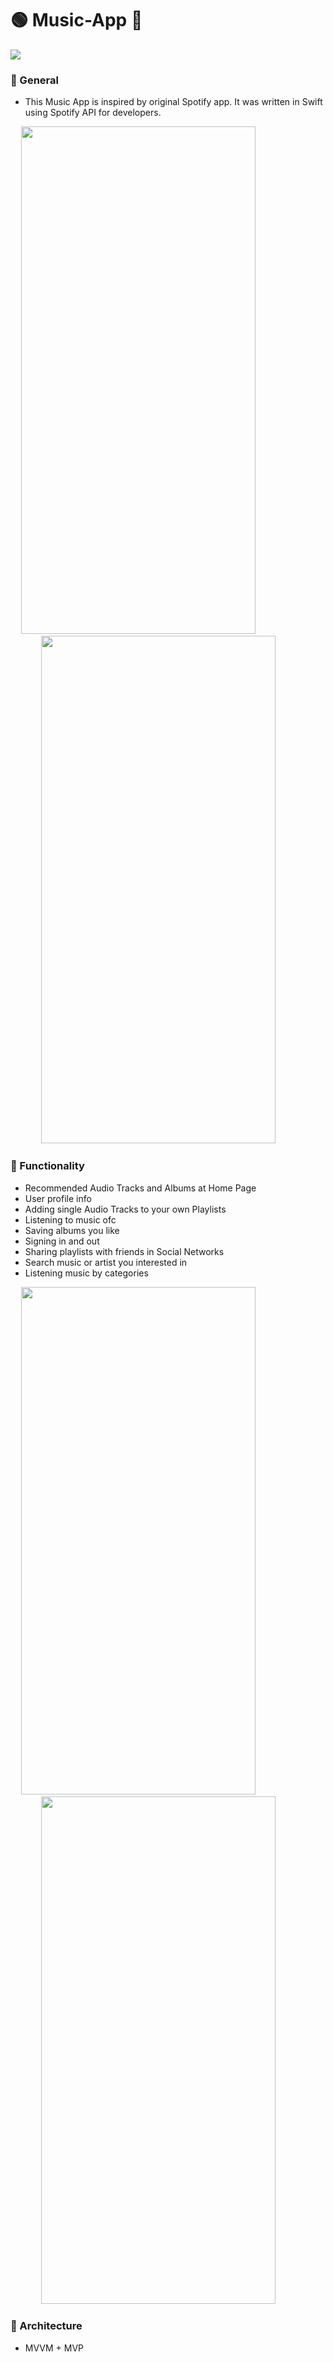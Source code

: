 # 🟢 Music-App 🎵
<img src="https://imgur.com/v6aFO9t.png" align="center">


### 🔷 General
- This Music App is inspired by original Spotify app. It was written in Swift using Spotify API for developers. 


<p align="center">
  <img src="art/home.gif" width="375" height="812">
  &nbsp;&nbsp;&nbsp;&nbsp;&nbsp;&nbsp;&nbsp;&nbsp;&nbsp;&nbsp;&nbsp;&nbsp;&nbsp;&nbsp;&nbsp;&nbsp;&nbsp;&nbsp;&nbsp;&nbsp;&nbsp;&nbsp;&nbsp;
  <img src="art/player.gif" width="375" height="812">
&nbsp; &nbsp; &nbsp; &nbsp;
</p>

### 🔷 Functionality
- Recommended Audio Tracks and Albums at Home Page
- User profile info
- Adding single Audio Tracks to your own Playlists
- Listening to music ofc
- Saving albums you like
- Signing in and out
- Sharing playlists with friends in Social Networks
- Search music or artist you interested in
- Listening music by categories

<p align="center">
  <img src="https://imgur.com/uKZvlX8.png" width="375" height="812">
    &nbsp;&nbsp;&nbsp;&nbsp;&nbsp;&nbsp;&nbsp;&nbsp;&nbsp;&nbsp;&nbsp;&nbsp;&nbsp;&nbsp;&nbsp;&nbsp;&nbsp;&nbsp;&nbsp;&nbsp;&nbsp;&nbsp;&nbsp;
  <img src="art/search.gif" width="375" height="812">
&nbsp; &nbsp; &nbsp; &nbsp;
</p>


### 🔷 Architecture
- MVVM + MVP
